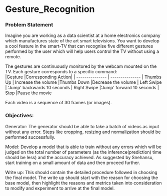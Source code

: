 # Gesture_Recognition
### Problem Statement<br/>
Imagine you are working as a data scientist at a home electronics company which manufactures state of the art smart televisions. You want to develop a cool feature in the smart-TV that can recognise five different gestures performed by the user which will help users control the TV without using a remote.

The gestures are continuously monitored by the webcam mounted on the TV. Each gesture corresponds to a specific command: <br/>
|Gesture |Corresponding Action|
| --------------- | --------------- 
| Thumbs Up | Increase the volume
|Thumbs Down |Decrease the volume
| Left Swipe | 'Jump' backwards 10 seconds
| Right Swipe |'Jump' forward 10 seconds
| Stop |Pause the movie
	
Each video is a sequence of 30 frames (or images).
### Objectives:
Generator: The generator should be able to take a batch of videos as input without any error. Steps like cropping, resizing and normalization should be performed successfully.

Model: Develop a model that is able to train without any errors which will be judged on the total number of parameters (as the inference(prediction) time should be less) and the accuracy achieved. As suggested by Snehansu, start training on a small amount of data and then proceed further.

Write up: This should contain the detailed procedure followed in choosing the final model. The write up should start with the reason for choosing the base model, then highlight the reasons and metrics taken into consideration to modify and experiment to arrive at the final model.


	
